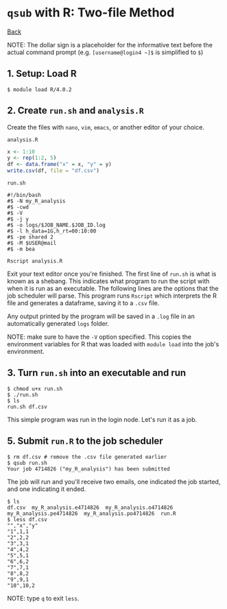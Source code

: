 # `qsub` with R: Two-file Method
[Back](README.md)

NOTE: The dollar sign is a placeholder for the informative text before the actual command prompt (e.g. `[username@login4 ~]$` is simplified to `$`)

## 1. Setup: Load R
```console
$ module load R/4.0.2
```

## 2. Create `run.sh` and `analysis.R`
Create the files with `nano`, `vim`, `emacs`, or another editor of your choice.

`analysis.R`
```R
x <- 1:10
y <- rep(1:2, 5)
df <- data.frame("x" = x, "y" = y)
write.csv(df, file = "df.csv")
```

`run.sh`
```shell
#!/bin/bash
#$ -N my_R_analysis
#$ -cwd
#$ -V
#$ -j y
#$ -o logs/$JOB_NAME.$JOB_ID.log
#$ -l h_data=1G,h_rt=00:10:00
#$ -pe shared 2
#$ -M $USER@mail
#$ -m bea

Rscript analysis.R
```
Exit your text editor once you're finished. The first line of `run.sh` is what is known as a shebang. This indicates what program to run the script with when it is run as an executable. The following lines are the options that the job scheduler will parse. This program runs `Rscript` which interprets the R file and generates a dataframe, saving it to a `.csv` file.

Any output printed by the program will be saved in a `.log` file in an automatically generated `logs` folder.

NOTE: make sure to have the `-V` option specified. This copies the environment variables for R that was loaded with `module load` into the job's environment.

## 3. Turn `run.sh` into an executable and run
```console
$ chmod u+x run.sh
$ ./run.sh
$ ls
run.sh df.csv
```
This simple program was run in the login node. Let's run it as a job.

## 5. Submit `run.R` to the job scheduler
```console
$ rm df.csv # remove the .csv file generated earlier
$ qsub run.sh
Your job 4714826 ("my_R_analysis") has been submitted
```
The job will run and you'll receive two emails, one indicated the job started, and one indicating it ended.
```console
$ ls
df.csv  my_R_analysis.e4714826  my_R_analysis.o4714826  my_R_analysis.pe4714826  my_R_analysis.po4714826  run.R
$ less df.csv
"","x","y"
"1",1,1
"2",2,2
"3",3,1
"4",4,2
"5",5,1
"6",6,2
"7",7,1
"8",8,2
"9",9,1
"10",10,2
```
NOTE: type `q` to exit `less`.